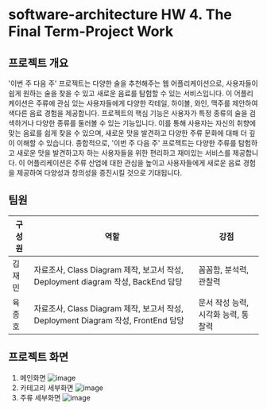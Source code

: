 # software-architecture HW 4. The Final Term-Project Work
## 프로젝트 개요
'이번 주 다음 주' 프로젝트는 다양한 술을 추천해주는 웹 어플리케이션으로, 사용자들이 쉽게 원하는 술을 찾을 수 있고 새로운 음료를 탐험할 수 있는 서비스입니다. 이 어플리케이션은 주류에 관심 있는 사용자들에게 다양한 칵테일, 하이볼, 와인, 맥주를 제안하여 색다른 음료 경험을 제공합니다.
프로젝트의 핵심 기능은 사용자가 특정 종류의 술을 검색하거나 다양한 종류를 둘러볼 수 있는 기능입니다. 이를 통해 사용자는 자신의 취향에 맞는 음료를 쉽게 찾을 수 있으며, 새로운 맛을 발견하고 다양한 주류 문화에 대해 더 깊이 이해할 수 있습니다.
종합적으로, '이번 주 다음 주' 프로젝트는 다양한 주류를 탐험하고 새로운 맛을 발견하고자 하는 사용자들을 위한 편리하고 재미있는 서비스를 제공합니다. 이 어플리케이션은 주류 산업에 대한 관심을 높이고 사용자들에게 새로운 음료 경험을 제공하여 다양성과 창의성을 증진시킬 것으로 기대됩니다.
## 팀원
| 구성원  | 역할                                      | 강점                                      |
|--------|-------------------------------------------|-------------------------------------------|
| 김재민 | 자료조사, Class Diagram 제작, 보고서 작성, Deployment diagram 작성, BackEnd 담당 | 꼼꼼함, 분석력, 관찰력                   |
| 육종호 | 자료조사, Class Diagram 제작, 보고서 작성, Deployment Diagram 작성, FrontEnd 담당 | 문서 작성 능력, 시각화 능력, 통찰력      |
## 프로젝트 화면
1. 메인화면
![image](https://github.com/yook-jongho/software-architecture/assets/39684697/af6bfd77-c7fe-4315-a217-4f8c6569bebd)
2. 카테고리 세부화면
![image](https://github.com/yook-jongho/software-architecture/assets/39684697/535659bd-a404-4e52-85a0-420837169bf1)
3. 주류 세부화면
![image](https://github.com/yook-jongho/software-architecture/assets/39684697/0afee33c-eb3b-436b-a537-ec66173b2d5f)
